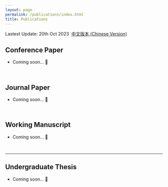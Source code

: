 ```yaml
---
layout: page
permalink: /publications/index.html
title: Publications
---
```


Lastest Update: 20th Oct 2023&nbsp;  [中文版本 (Chinese Version)](https://caihanlin.com/file/publications-zh/)

## Conference Paper

- Coming soon... 🚀

  <br>


## Journal Paper

- Coming soon... 🚀

  <br>

## Working Manuscript

- Coming soon... 🚀

  <br>


---

## Undergraduate Thesis

- Coming soon... 🚀

  <br>

